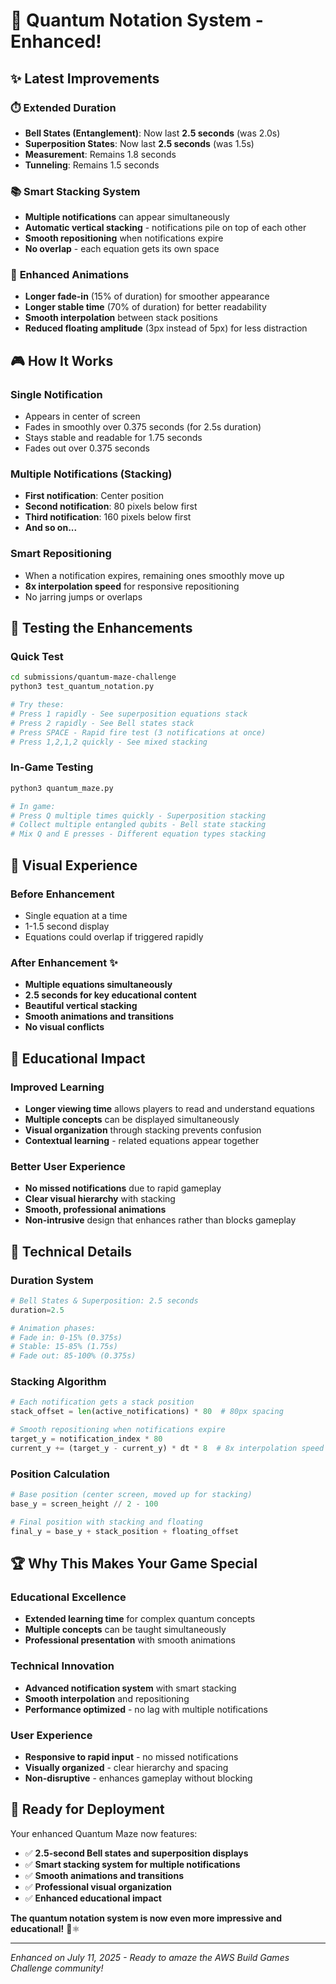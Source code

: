 # 🌟 Quantum Notation System - Enhanced!

## ✨ Latest Improvements

### ⏱️ **Extended Duration**
- **Bell States (Entanglement)**: Now last **2.5 seconds** (was 2.0s)
- **Superposition States**: Now last **2.5 seconds** (was 1.5s)
- **Measurement**: Remains 1.8 seconds
- **Tunneling**: Remains 1.5 seconds

### 📚 **Smart Stacking System**
- **Multiple notifications** can appear simultaneously
- **Automatic vertical stacking** - notifications pile on top of each other
- **Smooth repositioning** when notifications expire
- **No overlap** - each equation gets its own space

### 🎨 **Enhanced Animations**
- **Longer fade-in** (15% of duration) for smoother appearance
- **Longer stable time** (70% of duration) for better readability
- **Smooth interpolation** between stack positions
- **Reduced floating amplitude** (3px instead of 5px) for less distraction

## 🎮 **How It Works**

### **Single Notification**
- Appears in center of screen
- Fades in smoothly over 0.375 seconds (for 2.5s duration)
- Stays stable and readable for 1.75 seconds
- Fades out over 0.375 seconds

### **Multiple Notifications (Stacking)**
- **First notification**: Center position
- **Second notification**: 80 pixels below first
- **Third notification**: 160 pixels below first
- **And so on...**

### **Smart Repositioning**
- When a notification expires, remaining ones smoothly move up
- **8x interpolation speed** for responsive repositioning
- No jarring jumps or overlaps

## 🧪 **Testing the Enhancements**

### **Quick Test**
```bash
cd submissions/quantum-maze-challenge
python3 test_quantum_notation.py

# Try these:
# Press 1 rapidly - See superposition equations stack
# Press 2 rapidly - See Bell states stack  
# Press SPACE - Rapid fire test (3 notifications at once)
# Press 1,2,1,2 quickly - See mixed stacking
```

### **In-Game Testing**
```bash
python3 quantum_maze.py

# In game:
# Press Q multiple times quickly - Superposition stacking
# Collect multiple entangled qubits - Bell state stacking
# Mix Q and E presses - Different equation types stacking
```

## 🌟 **Visual Experience**

### **Before Enhancement**
- Single equation at a time
- 1-1.5 second display
- Equations could overlap if triggered rapidly

### **After Enhancement** ✨
- **Multiple equations simultaneously**
- **2.5 seconds for key educational content**
- **Beautiful vertical stacking**
- **Smooth animations and transitions**
- **No visual conflicts**

## 🎯 **Educational Impact**

### **Improved Learning**
- **Longer viewing time** allows players to read and understand equations
- **Multiple concepts** can be displayed simultaneously
- **Visual organization** through stacking prevents confusion
- **Contextual learning** - related equations appear together

### **Better User Experience**
- **No missed notifications** due to rapid gameplay
- **Clear visual hierarchy** with stacking
- **Smooth, professional animations**
- **Non-intrusive** design that enhances rather than blocks gameplay

## 🔬 **Technical Details**

### **Duration System**
```python
# Bell States & Superposition: 2.5 seconds
duration=2.5

# Animation phases:
# Fade in: 0-15% (0.375s)
# Stable: 15-85% (1.75s) 
# Fade out: 85-100% (0.375s)
```

### **Stacking Algorithm**
```python
# Each notification gets a stack position
stack_offset = len(active_notifications) * 80  # 80px spacing

# Smooth repositioning when notifications expire
target_y = notification_index * 80
current_y += (target_y - current_y) * dt * 8  # 8x interpolation speed
```

### **Position Calculation**
```python
# Base position (center screen, moved up for stacking)
base_y = screen_height // 2 - 100

# Final position with stacking and floating
final_y = base_y + stack_position + floating_offset
```

## 🏆 **Why This Makes Your Game Special**

### **Educational Excellence**
- **Extended learning time** for complex quantum concepts
- **Multiple concepts** can be taught simultaneously
- **Professional presentation** with smooth animations

### **Technical Innovation**
- **Advanced notification system** with smart stacking
- **Smooth interpolation** and repositioning
- **Performance optimized** - no lag with multiple notifications

### **User Experience**
- **Responsive to rapid input** - no missed notifications
- **Visually organized** - clear hierarchy and spacing
- **Non-disruptive** - enhances gameplay without blocking

## 🚀 **Ready for Deployment**

Your enhanced Quantum Maze now features:
- ✅ **2.5-second Bell states and superposition displays**
- ✅ **Smart stacking system for multiple notifications**
- ✅ **Smooth animations and transitions**
- ✅ **Professional visual organization**
- ✅ **Enhanced educational impact**

**The quantum notation system is now even more impressive and educational!** 🌌⚛️

---

*Enhanced on July 11, 2025 - Ready to amaze the AWS Build Games Challenge community!*
